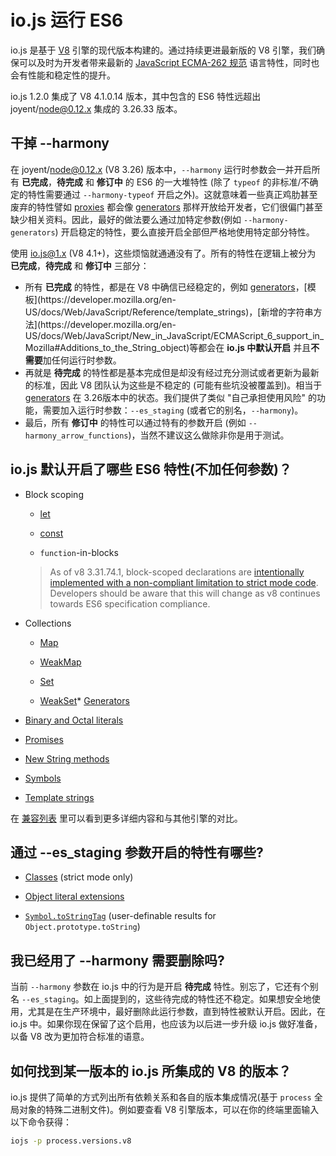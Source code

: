 # io.js 运行 ES6

io.js 是基于 [V8](https://code.google.com/p/v8/) 引擎的现代版本构建的。通过持续更进最新版的 V8 引擎，我们确保可以及时为开发者带来最新的 [JavaScript ECMA-262 规范](http://www.ecma-international.org/publications/standards/Ecma-262.htm) 语言特性，同时也会有性能和稳定性的提升。

io.js 1.2.0 集成了 V8 4.1.0.14 版本，其中包含的 ES6 特性远超出 joyent/node@0.12.x 集成的 3.26.33 版本。

## 干掉 --harmony

在 joyent/node@0.12.x (V8 3.26) 版本中，`--harmony` 运行时参数会一并开启所有 **已完成**，**待完成** 和 **修订中** 的 ES6 的一大堆特性 (除了 `typeof` 的非标准/不确定的特性需要通过 `--harmony-typeof` 开启之外)。这就意味着一些真正鸡肋甚至废弃的特性譬如 [proxies](https://developer.mozilla.org/en-US/docs/Web/JavaScript/Reference/Global_Objects/Proxy) 都会像 [generators](https://developer.mozilla.org/en-US/docs/Web/JavaScript/Reference/Statements/function*) 那样开放给开发者，它们很偏门甚至缺少相关资料。因此，最好的做法要么通过加特定参数(例如 `--harmony-generators`) 开启稳定的特性，要么直接开启全部但严格地使用特定部分特性。

使用 io.js@1.x (V8 4.1+)，这些烦恼就通通没有了。所有的特性在逻辑上被分为 **已完成**，**待完成** 和 **修订中** 三部分：

*   所有 **已完成** 的特性，都是在 V8 中确信已经稳定的，例如 [generators](https://developer.mozilla.org/en-US/docs/Web/JavaScript/Reference/Statements/function*)，[模板](https://developer.mozilla.org/en-US/docs/Web/JavaScript/Reference/template_strings)，[新增的字符串方法](https://developer.mozilla.org/en-US/docs/Web/JavaScript/New_in_JavaScript/ECMAScript_6_support_in_Mozilla#Additions_to_the_String_object)等都会在 **io.js 中默认开启** 并且**不需要**加任何运行时参数。
*   再就是 **待完成** 的特性都是基本完成但是却没有经过充分测试或者更新为最新的标准，因此 V8 团队认为这些是不稳定的 (可能有些坑没被覆盖到)。相当于 [generators](https://developer.mozilla.org/en-US/docs/Web/JavaScript/Reference/Statements/function*) 在 3.26版本中的状态。我们提供了类似 "自己承担使用风险" 的功能，需要加入运行时参数：`--es_staging` (或者它的别名，`--harmony`)。
*   最后，所有 **修订中** 的特性可以通过特有的参数开启 (例如 `--harmony_arrow_functions`)，当然不建议这么做除非你是用于测试。

## io.js 默认开启了哪些 ES6 特性(不加任何参数)？


*   Block scoping

    *   [let](https://developer.mozilla.org/en-US/docs/Web/JavaScript/Reference/Statements/let)

    *   [const](https://developer.mozilla.org/en-US/docs/Web/JavaScript/Reference/Statements/const)

    *   `function`-in-blocks

    >As of v8 3.31.74.1, block-scoped declarations are [intentionally implemented with a non-compliant limitation to strict mode code](https://groups.google.com/forum/#!topic/v8-users/3UXNCkAU8Es). Developers should be aware that this will change as v8 continues towards ES6 specification compliance.

*   Collections

    *   [Map](https://developer.mozilla.org/en-US/docs/Web/JavaScript/Reference/Global_Objects/Map)

    *   [WeakMap](https://developer.mozilla.org/en-US/docs/Web/JavaScript/Reference/Global_Objects/WeakMap)

    *   [Set](https://developer.mozilla.org/en-US/docs/Web/JavaScript/Reference/Global_Objects/Set)

    *   [WeakSet](https://developer.mozilla.org/en-US/docs/Web/JavaScript/Reference/Global_Objects/WeakSet)*   [Generators](https://developer.mozilla.org/en-US/docs/Web/JavaScript/Reference/Statements/function*)

*   [Binary and Octal literals](https://developer.mozilla.org/en-US/docs/Web/JavaScript/Reference/Lexical_grammar#Numeric_literals)

*   [Promises](https://developer.mozilla.org/en-US/docs/Web/JavaScript/Reference/Global_Objects/Promise)

*   [New String methods](https://developer.mozilla.org/en-US/docs/Web/JavaScript/New_in_JavaScript/ECMAScript_6_support_in_Mozilla#Additions_to_the_String_object)

*   [Symbols](https://developer.mozilla.org/en-US/docs/Web/JavaScript/Reference/Global_Objects/Symbol)

*   [Template strings](https://developer.mozilla.org/en-US/docs/Web/JavaScript/Reference/template_strings)

在 [兼容列表](https://kangax.github.io/compat-table/es6/) 里可以看到更多详细内容和与其他引擎的对比。

## 通过 --es_staging 参数开启的特性有哪些?

*   [Classes](https://github.com/lukehoban/es6features#classes) (strict mode only)
*   [Object literal extensions](https://github.com/lukehoban/es6features#enhanced-object-literals)

*   [`Symbol.toStringTag`](https://developer.mozilla.org/en-US/docs/Web/JavaScript/Reference/Global_Objects/Symbol) (user-definable results for `Object.prototype.toString`)

## 我已经用了 --harmony 需要删除吗?

当前 `--harmony` 参数在 io.js 中的行为是开启 **待完成** 特性。别忘了，它还有个别名 `--es_staging`。如上面提到的，这些待完成的特性还不稳定。如果想安全地使用，尤其是在生产环境中，最好删除此运行参数，直到特性被默认开启。因此，在 io.js 中。如果你现在保留了这个启用，也应该为以后进一步升级 io.js 做好准备，以备 V8 改为更加符合标准的语意。

## 如何找到某一版本的 io.js 所集成的 V8 的版本？

io.js 提供了简单的方式列出所有依赖关系和各自的版本集成情况(基于 `process` 全局对象的特殊二进制文件)。例如要查看 V8 引擎版本，可以在你的终端里面输入以下命令获得：

```sh
iojs -p process.versions.v8
```

